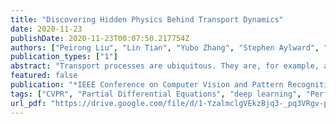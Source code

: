 ```yaml
---
title: "Discovering Hidden Physics Behind Transport Dynamics"
date: 2020-11-23
publishDate: 2020-11-23T00:07:50.217754Z
authors: ["Peirong Liu", "Lin Tian", "Yubo Zhang", "Stephen Aylward", "Yueh Lee", "Marc Niethammer"]
publication_types: ["1"]
abstract: "Transport processes are ubiquitous. They are, for example, at the heart of optical flow approaches; or of perfusion imaging, where blood transport is assessed, most commonly by injecting a tracer. An advection-diffusion equation is widely used to describe these transport phenomena. Our goal is estimating the underlying physics of advection-diffusion equations, expressed as velocity and diffusion tensor fields. We propose a learning framework (YETI) building on an auto-encoder structure between 2D and 3D image time-series, which incorporates the advection-diffusion model. To help with identifiability, we develop an advection-diffusion simulator which allows pre-training of our model by supervised learning using the velocity and diffusion tensor fields. Instead of directly learning these velocity and diffusion tensor fields, we introduce representations that assure incompressible flow and symmetric positive semi-definite diffusion fields and demonstrate the additional benefits of these representations on improving estimation accuracy. We further use transfer learning to apply YETI on a public brain magnetic resonance (MR) perfusion dataset of stroke patients and show its ability to successfully distinguish stroke lesions from normal brain regions via the estimated velocity and diffusion tensor fields."
featured: false
publication: "*IEEE Conference on Computer Vision and Pattern Recognition, CVPR 2021, Virtual, June 19-25, 2021*"
tags: ["CVPR", "Partial Differential Equations", "deep learning", "Perfusion Imaging", "Stroke", "brain"]
url_pdf: "https://drive.google.com/file/d/1-YzalmclgVEkzBjq3-_pq3VRgv-pKTf-"
---
```

